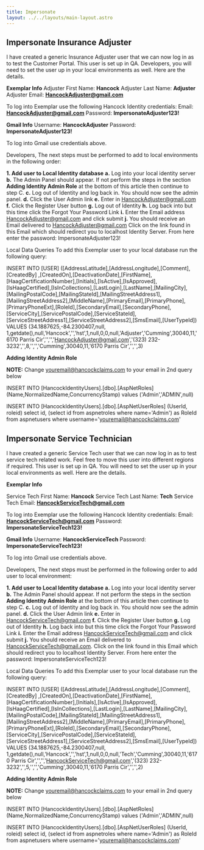 ```yaml
---
title: Impersonate
layout: ../../layouts/main-layout.astro
---
```


## Impersonate Insurance Adjuster

I have created a generic Insurance Adjuster user that we can now log in as to test the Customer Portal. This user is set up in QA. Developers, you will need to set the user up in your local environments as well. Here are the details.

**Exemplar Info**
Adjuster First Name: **Hancock**
Adjuster Last Name: **Adjuster**
Adjuster Email: **HancockAdjuster@gmail.com**

To log into Exemplar use the following Hancock Identity credentials:
Email: **HancockAdjuster@gmail.com**
Password: **ImpersonateAdjuster123!**

**Gmail Info**
Username: **HancockAdjuster**
Password: **ImpersonateAdjuster123!**

To log into Gmail use credentials above.

Developers, The next steps must be performed to add to local environments in the following order:

**1. Add user to Local Identity database**
**a.** Log into your local identity server
**b.** The Admin Panel should appear. If not perform the steps in the section **Adding Identity Admin Role** at the bottom of this article then continue to step C.
**c.** Log out of Identity and log back in. You should now see the admin panel.
**d.** Click the User Admin link
**e.** Enter in HancockAdjuster@gmail.com
**f.** Click the Register User button
**g.** Log out of Identity
**h.** Log back into but this time click the Forgot Your Password Link
**i.** Enter the Email address HancockAdjuster@gmail.com and click submit
**j.** You should receive an Email delivered to HancockAdjuster@gmail.com Click on the link found in this Email which should redirect you to localhost Identity Server. From here enter the password: ImpersonateAdjuster123!



Local Data Queries
To add this Exemplar user to your local database run the following query:

INSERT INTO [USER]
([AddressLatitude],[AddressLongitude],[Comment],[CreatedBy] ,[CreatedOn],[DeactivationDate],[FirstName],[HaagCertificationNumber],[Initials],[IsActive],[IsApproved],[IsHaagCertified],[IsInCollections],[LastLogin],[LastName],[MailingCity],[MailingPostalCode],[MailingStateId],[MailingStreetAddress1],[MailingStreetAddress2],[MiddleName],[PrimaryEmail],[PrimaryPhone],[PrimaryPhoneExt],[RoleId],[SecondaryEmail],[SecondaryPhone],[ServiceCity],[ServicePostalCode],[ServiceStateId],[ServiceStreetAddress1],[ServiceStreetAddress2],[SmsEmail],[UserTypeId])
VALUES
(34.1887625,-84.2300407,null, 1,getdate(),null,'Hancock','','hst',1,null,0,0,null,'Adjuster','Cumming',30040,11,'6170 Parris Cir','','','HancockAdjuster@gmail.com','(323) 232-3232','',8,'','','Cumming',30040,11,'6170 Parris Cir','','',3)


**Adding Identity Admin Role**

**NOTE:** Change youremail@hancockclaims.com to your email in 2nd query below

  INSERT INTO [HancockIdentityUsers].[dbo].[AspNetRoles]
  (Name,NormalizedName,ConcurrencyStamp)
  values
  ('Admin','ADMIN',null)

  INSERT INTO [HancockIdentityUsers].[dbo].[AspNetUserRoles]
  (UserId, roleid)
  select id,
  (select id from aspnetroles where name='Admin') as RoleId
   from aspnetusers where username='youremail@hancockclaims.com'







## Impersonate Service Technician

I have created a generic Service Tech user that we can now log in as to test service tech related work. Feel free to move this user into different regions if required. This user is set up in QA. You will need to set the user up in your local environments as well. Here are the details.

**Exemplar Info**

Service Tech First Name: **Hancock**
Service Tech Last Name: **Tech**
Service Tech Email: **HancockServiceTech@gmail.com**

To log into Exemplar use the following Hancock Identity credentials:
Email: **HancockServiceTech@gmail.com**
Password: **ImpersonateServiceTech123!**

**Gmail Info**
Username: **HancockServiceTech**
Password: **ImpersonateServiceTech123!**

To log into Gmail use credentials above.

Developers, The next steps must be performed in the following order to add user to local environment:

**1. Add user to Local Identity database**
**a.** Log into your local identity server
**b.** The Admin Panel should appear. If not perform the steps in the section **Adding Identity Admin Role** at the bottom of this article then continue to step C.
**c.** Log out of Identity and log back in. You should now see the admin panel.
**d.** Click the User Admin link
**e.** Enter in HancockServiceTech@gmail.com
**f.** Click the Register User button
**g.** Log out of Identity
**h.** Log back into but this time click the Forgot Your Password Link
**i.** Enter the Email address HancockServiceTech@gmail.com and click submit
**j.** You should receive an Email delivered to HancockServiceTech@gmail.com. Click on the link found in this Email which should redirect you to localhost Identity Server. From here enter the password: ImpersonateServiceTech123!



Local Data Queries
To add this Exemplar user to your local database run the following query:

INSERT INTO [USER]
([AddressLatitude],[AddressLongitude],[Comment],[CreatedBy] ,[CreatedOn],[DeactivationDate],[FirstName],[HaagCertificationNumber],[Initials],[IsActive],[IsApproved],[IsHaagCertified],[IsInCollections],[LastLogin],[LastName],[MailingCity],[MailingPostalCode],[MailingStateId],[MailingStreetAddress1],[MailingStreetAddress2],[MiddleName],[PrimaryEmail],[PrimaryPhone],[PrimaryPhoneExt],[RoleId],[SecondaryEmail],[SecondaryPhone],[ServiceCity],[ServicePostalCode],[ServiceStateId],[ServiceStreetAddress1],[ServiceStreetAddress2],[SmsEmail],[UserTypeId])
VALUES
(34.1887625,-84.2300407,null, 1,getdate(),null,'Hancock','','hst',1,null,0,0,null,'Tech','Cumming',30040,11,'6170 Parris Cir','','','HancockServiceTech@gmail.com','(323) 232-3232','',5,'','','Cumming',30040,11,'6170 Parris Cir','','',2)


**Adding Identity Admin Role**

**NOTE:** Change youremail@hancockclaims.com to your email in 2nd query below

  INSERT INTO [HancockIdentityUsers].[dbo].[AspNetRoles]
  (Name,NormalizedName,ConcurrencyStamp)
  values
  ('Admin','ADMIN',null)

  INSERT INTO [HancockIdentityUsers].[dbo].[AspNetUserRoles]
  (UserId, roleid)
  select id,
  (select id from aspnetroles where name='Admin') as RoleId
   from aspnetusers where username='youremail@hancockclaims.com'







